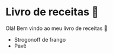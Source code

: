 # Livro de receitas :cake: 

Olá! Bem vindo ao meu livro de receitas :cake: 

- Strogonoff de frango
- Pavê

